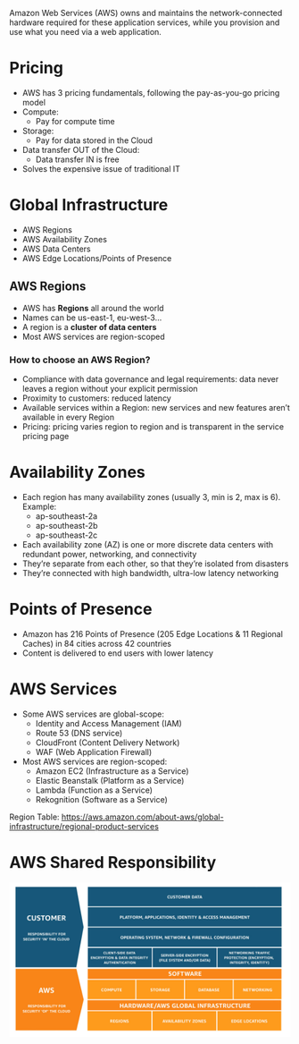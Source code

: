 Amazon Web Services (AWS) owns and maintains the network-connected hardware required for these application services, while you provision and use what you need via a web application.

# Pricing
* AWS has 3 pricing fundamentals, following the pay-as-you-go pricing model
* Compute:
    * Pay for compute time
* Storage:
    * Pay for data stored in the Cloud
* Data transfer OUT of the Cloud:
    * Data transfer IN is free
* Solves the expensive issue of traditional IT

# Global Infrastructure
* AWS Regions
* AWS Availability Zones
* AWS Data Centers
* AWS Edge Locations/Points of Presence

## AWS Regions
* AWS has **Regions** all around the world
* Names can be us-east-1, eu-west-3…
* A region is a **cluster of data centers**
* Most AWS services are region-scoped

### How to choose an AWS Region?
* Compliance with data governance and legal requirements: data never leaves a region without your explicit permission
* Proximity to customers: reduced latency
* Available services within a Region: new services and new features aren’t available in every Region
* Pricing: pricing varies region to region and is transparent in the service pricing page

# Availability Zones
* Each region has many availability zones (usually 3, min is 2, max is 6). Example:
    * ap-southeast-2a
    * ap-southeast-2b
    * ap-southeast-2c
* Each availability zone (AZ) is one or more discrete data centers with redundant power, networking, and connectivity
* They’re separate from each other, so that they’re isolated from disasters
* They’re connected with high bandwidth, ultra-low latency networking

# Points of Presence
* Amazon has 216 Points of Presence (205 Edge Locations & 11 Regional Caches) in 84 cities across 42 countries
* Content is delivered to end users with lower latency

# AWS Services
* Some AWS services are global-scope:
    * Identity and Access Management (IAM)
    * Route 53 (DNS service)
    * CloudFront (Content Delivery Network)
    * WAF (Web Application Firewall)
* Most AWS services are region-scoped:
    * Amazon EC2 (Infrastructure as a Service)
    * Elastic Beanstalk (Platform as a Service)
    * Lambda (Function as a Service)
    * Rekognition (Software as a Service)

Region Table: https://aws.amazon.com/about-aws/global-infrastructure/regional-product-services

# AWS Shared Responsibility
![](../../assets/AWS_Shared_Responsibility_Model_V2.jpg)